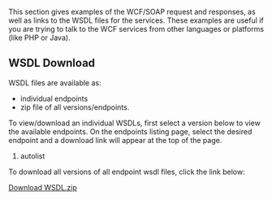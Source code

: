 This section gives examples of the WCF/SOAP request and responses, as well as links to the WSDL files for the services. These examples are useful if you are trying to talk to the WCF services from other languages or platforms (like PHP or Java).

## WSDL Download

WSDL files are available as:

* individual endpoints
* zip file of all versions/endpoints.

To view/download an individual WSDLs, first select a version below to view the available endpoints. On the endpoints listing page, select the desired endpoint and a download link will appear at the top of the page.

1. autolist

To download all versions of all endpoint wsdl files, click the link below:

[Download WSDL.zip](/WSDL.zip)
